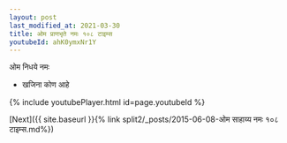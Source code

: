```yaml
---
layout: post
last_modified_at: 2021-03-30
title: ओम प्राणभृते नमः १०८ टाइम्स
youtubeId: ahK0ymxNr1Y
---
```

 
 
 ओम निधये नमः  
 
 -  खजिना कोण आहे 
 
  
 
  
 
 
 
 
 
 


{% include youtubePlayer.html id=page.youtubeId %}
 
[Next]({{ site.baseurl }}{% link  split2/_posts/2015-06-08-ओम साहाय्य नमः १०८ टाइम्स.md%})
 

